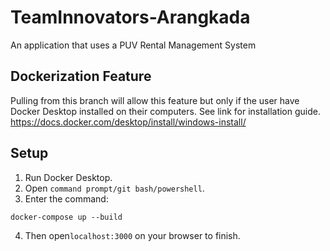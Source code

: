# TeamInnovators-Arangkada
An application that uses a PUV Rental Management System

## Dockerization Feature
Pulling from this branch will allow this feature but only if the user have Docker Desktop installed on their computers. See link for installation guide. https://docs.docker.com/desktop/install/windows-install/

## Setup
1. Run Docker Desktop.
2. Open `command prompt/git bash/powershell`.
3. Enter the command:
```
docker-compose up --build
```
4. Then open`localhost:3000` on your browser to finish.